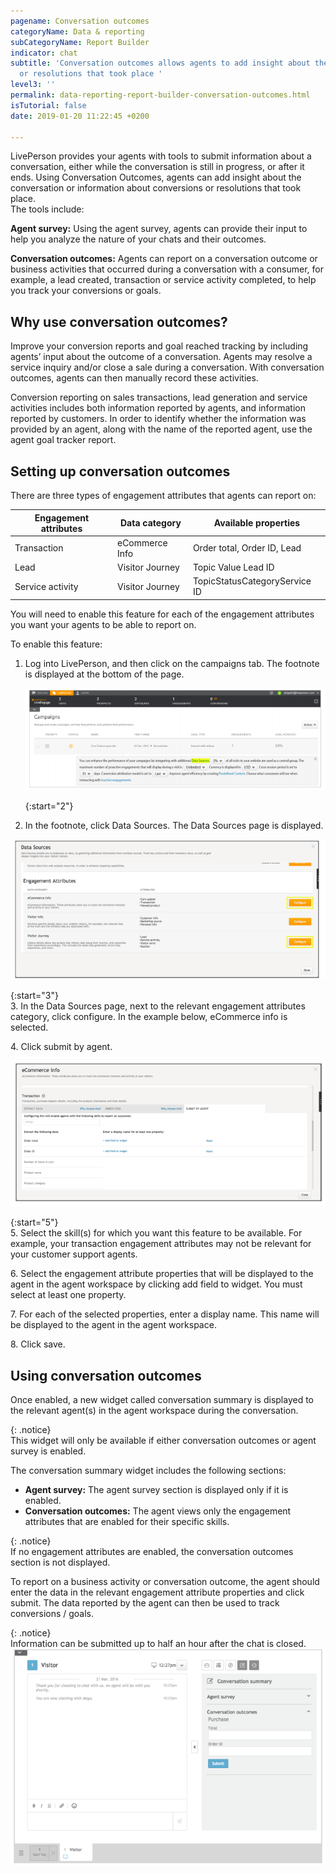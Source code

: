 ```yaml
---
pagename: Conversation outcomes
categoryName: Data & reporting
subCategoryName: Report Builder
indicator: chat
subtitle: 'Conversation outcomes allows agents to add insight about the conversation
  or resolutions that took place '
level3: ''
permalink: data-reporting-report-builder-conversation-outcomes.html
isTutorial: false
date: 2019-01-20 11:22:45 +0200

---
```

LivePerson provides your agents with tools to submit information about a conversation, either while the conversation is still in progress, or after it ends. Using Conversation Outcomes, agents can add insight about the conversation or information about conversions or resolutions that took place.  
The tools include:

**Agent survey:** Using the agent survey, agents can provide their input to help you analyze the nature of your chats and their outcomes.

**Conversation outcomes:** Agents can report on a conversation outcome or business activities that occurred during a conversation with a consumer, for example, a lead created, transaction or service activity completed, to help you track your conversions or goals.

## Why use conversation outcomes?

Improve your conversion reports and goal reached tracking by including agents’ input about the outcome of a conversation. Agents may resolve a service inquiry and/or close a sale during a conversation. With conversation outcomes, agents can then manually record these activities.

Conversion reporting on sales transactions, lead generation and service activities includes both information reported by agents, and information reported by customers. In order to identify whether the information was provided by an agent, along with the name of the reported agent, use the agent goal tracker report.

## Setting up conversation outcomes

There are three types of engagement attributes that agents can report on:

| Engagement attributes | Data category | Available properties |
| --- | --- | --- |
| Transaction | eCommerce Info | Order total, Order ID, Lead |
| Lead | Visitor Journey | Topic Value Lead ID |
| Service activity | Visitor Journey | TopicStatusCategoryService ID |

You will need to enable this feature for each of the engagement attributes you want your agents to be able to report on.

To enable this feature:

1. Log into LivePerson, and then click on the campaigns tab. The footnote is displayed at the bottom of the page.

   ![](/img/convoutcomes1.png)

   {:start="2"}
2.  In the footnote, click Data Sources. The Data Sources page is displayed.

![](/img/convoutcomes2.png)

{:start="3"}  
3\. In the Data Sources page, next to the relevant engagement attributes category, click configure. In the example below, eCommerce info is selected.

4\. Click submit by agent.

![](/img/convoutcomes3.png)

{:start="5"}  
5\. Select the skill(s) for which you want this feature to be available. For example, your transaction engagement attributes may not be relevant for your customer support agents.

6\. Select the engagement attribute properties that will be displayed to the agent in the agent workspace by clicking add field to widget. You must select at least one property.

7\. For each of the selected properties, enter a display name. This name will be displayed to the agent in the agent workspace.

8\. Click save.

## Using conversation outcomes

Once enabled, a new widget called conversation summary is displayed to the relevant agent(s) in the agent workspace during the conversation.

{: .notice}  
This widget will only be available if either conversation outcomes or agent survey is enabled.

The conversation summary widget includes the following sections:

* **Agent survey:** The agent survey section is displayed only if it is enabled.
* **Conversation outcomes:** The agent views only the engagement attributes that are enabled for their specific skills.

{: .notice}  
If no engagement attributes are enabled, the conversation outcomes section is not displayed.

To report on a business activity or conversation outcome, the agent should enter the data in the relevant engagement attribute properties and click submit. The data reported by the agent can then be used to track conversions / goals.

{: .notice}  
Information can be submitted up to half an hour after the chat is closed.  
![](/img/convoutcomes4.png)
